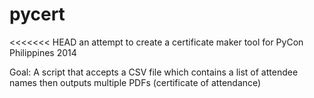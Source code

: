 pycert
======

<<<<<<< HEAD
an attempt to create a certificate maker tool for PyCon Philippines 2014

Goal: A script that accepts a CSV file which contains a list of attendee names then outputs multiple PDFs (certificate of attendance)
